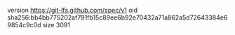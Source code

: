 version https://git-lfs.github.com/spec/v1
oid sha256:bb4bb775202af791fb15c89ee6b92e70432a71a862a5d72643384e69854c9c0d
size 3091
